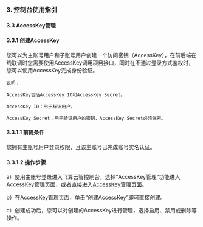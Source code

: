 ### 3. 控制台使用指引

#### 3.3 AccessKey管理

#### 3.3.1 创建AccessKey

您可以为主账号用户和子账号用户创建一个访问密钥（AccessKey），在前后端在线联调时您需要使用AccessKey调用项目接口，同时在不通过登录方式鉴权时，您可以使用AccessKey完成身份验证。

```
说明：

AccessKey包括AccessKey ID和AccessKey Secret。

AccessKey ID：用于标识用户。

AccessKey Secret：用于验证用户的密钥，AccessKey Secret必须保密。
```

#### 3.3.1.1 前提条件

您拥有主账号用户登录权限，且该主账号已完成账号实名认证。

#### 3.3.1.2 操作步骤

a）使用主账号登录进入飞算云智控制台，选择“AccessKey管理”功能进入AccessKey管理页面，或者直接进入[AccessKey管理页面](https://user.feisuanyz.com/accessKey/accessKeyManage)。

b）在AccessKey管理页面，单击“创建AccessKey”即可直接创建。

c）创建成功后，您可以对创建的AccessKey进行管理，选择启用、禁用或删除等操作。
